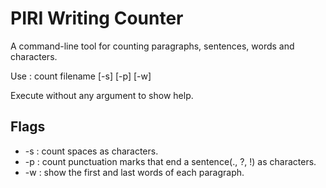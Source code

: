 # PIRI Writing Counter

A command-line tool for counting paragraphs, sentences, words and characters.

Use : count filename [-s] [-p] [-w]

Execute without any argument to show help.

## Flags
- -s : count spaces as characters.
- -p : count punctuation marks that end a sentence(., ?, !) as characters.
- -w : show the first and last words of each paragraph.
